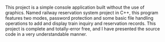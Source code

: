 This project is a simple console application built without the use of graphics. Named railway reservation system project in C++, this program features two modes, password protection and some basic file handling operations to add and display train inquiry and reservation records. This project is complete and totally-error free, and I have presented the source code in a very understandable manner.

